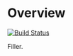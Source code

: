 # Overview

[![Build Status](https://travis-ci.org/ReedOei/Enki.svg?branch=master)](https://travis-ci.org/ReedOei/Enki)

Filler.

